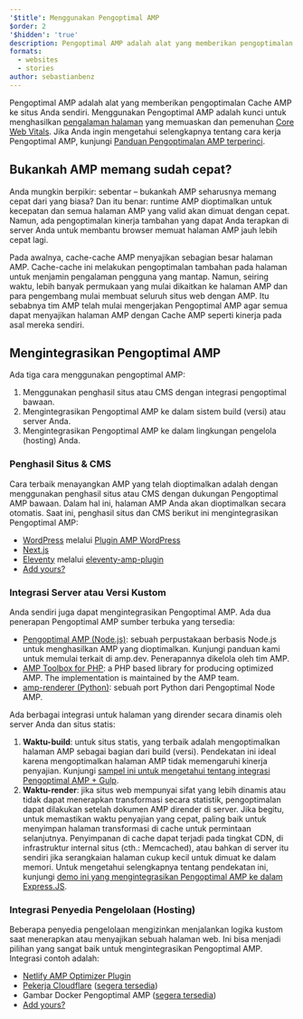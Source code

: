 ```yaml
---
'$title': Menggunakan Pengoptimal AMP
$order: 2
'$hidden': 'true'
description: Pengoptimal AMP adalah alat yang memberikan pengoptimalan Cache AMP ke situs Anda sendiri. Menggunakan Pengoptimal AMP adalah kunci untuk menghasilkan pengalaman halaman yang memuaskan dan pemenuhan Core Web Vitals. Panduan ini menjelaskan cara terbaik menggunakan Pengoptimal AMP untuk mengoptimalkan halaman AMP Anda.
formats:
  - websites
  - stories
author: sebastianbenz
---
```


Pengoptimal AMP adalah alat yang memberikan pengoptimalan Cache AMP ke situs Anda sendiri. Menggunakan Pengoptimal AMP adalah kunci untuk menghasilkan [pengalaman halaman](https://developers.google.com/search/docs/guides/page-experience) yang memuaskan dan pemenuhan [Core Web Vitals](https://web.dev/vitals/). Jika Anda ingin mengetahui selengkapnya tentang cara kerja Pengoptimal AMP, kunjungi [Panduan Pengoptimalan AMP terperinci](explainer.md).

## Bukankah AMP memang sudah cepat?

Anda mungkin berpikir: sebentar – bukankah AMP seharusnya memang cepat dari yang biasa? Dan itu benar: runtime AMP dioptimalkan untuk kecepatan dan semua halaman AMP yang valid akan dimuat dengan cepat. Namun, ada pengoptimalan kinerja tambahan yang dapat Anda terapkan di server Anda untuk membantu browser memuat halaman AMP jauh lebih cepat lagi.

Pada awalnya, cache-cache AMP menyajikan sebagian besar halaman AMP. Cache-cache ini melakukan pengoptimalan tambahan pada halaman untuk menjamin pengalaman pengguna yang mantap. Namun, seiring waktu, lebih banyak permukaan yang mulai dikaitkan ke halaman AMP dan para pengembang mulai membuat seluruh situs web dengan AMP. Itu sebabnya tim AMP telah mulai mengerjakan Pengoptimal AMP agar semua dapat menyajikan halaman AMP dengan Cache AMP seperti kinerja pada asal mereka sendiri.

## Mengintegrasikan Pengoptimal AMP

Ada tiga cara menggunakan pengoptimal AMP:

1. Menggunakan penghasil situs atau CMS dengan integrasi pengoptimal bawaan.
2. Mengintegrasikan Pengoptimal AMP ke dalam sistem build (versi) atau server Anda.
3. Mengintegrasikan Pengoptimal AMP ke dalam lingkungan pengelola (hosting) Anda.

### Penghasil Situs & CMS

Cara terbaik menayangkan AMP yang telah dioptimalkan adalah dengan menggunakan penghasil situs atau CMS dengan dukungan Pengoptimal AMP bawaan. Dalam hal ini, halaman AMP Anda akan dioptimalkan secara otomatis. Saat ini, penghasil situs dan CMS berikut ini mengintegrasikan Pengoptimal AMP:

- [WordPress](https://wordpress.org/) melalui [Plugin AMP WordPress](https://wordpress.org/plugins/amp/)
- [Next.js](https://nextjs.org/docs/api-reference/next/amp)
- [Eleventy](https://www.11ty.dev/) melalui [eleventy-amp-plugin](https://blog.amp.dev/2020/07/28/introducing-the-eleventy-amp-plugin/)
- [Add yours?](https://github.com/ampproject/amp.dev/issues/new?assignees=&labels=Category%3A+Content%2C+Status%3A+Pending+Triage&template=content.md&title=)

### Integrasi Server atau Versi Kustom

Anda sendiri juga dapat mengintegrasikan Pengoptimal AMP. Ada dua penerapan Pengoptimal AMP sumber terbuka yang tersedia:

- [Pengoptimal AMP (Node.js)](node-amp-optimizer.md): sebuah perpustakaan berbasis Node.js untuk menghasilkan AMP yang dioptimalkan. Kunjungi panduan kami untuk memulai terkait di amp.dev. Penerapannya dikelola oleh tim AMP.
- [AMP Toolbox for PHP](https://github.com/ampproject/amp-toolbox-php): a PHP based library for producing optimized AMP. The implementation is maintained by the AMP team.
- [amp-renderer (Python)](https://github.com/chasefinch/amp-renderer): sebuah port Python dari Pengoptimal Node AMP.

Ada berbagai integrasi untuk halaman yang dirender secara dinamis oleh server Anda dan situs statis:

1. **Waktu-build**: untuk situs statis, yang terbaik adalah mengoptimalkan halaman AMP sebagai bagian dari build (versi). Pendekatan ini ideal karena mengoptimalkan halaman AMP tidak memengaruhi kinerja penyajian. Kunjungi [sampel ini untuk mengetahui tentang integrasi Pengoptimal AMP + Gulp](https://github.com/ampproject/amp-toolbox/tree/main/packages/optimizer/demo/gulp).
2. **Waktu-render**: jika situs web mempunyai sifat yang lebih dinamis atau tidak dapat menerapkan transformasi secara statistik, pengoptimalan dapat dilakukan setelah dokumen AMP dirender di server. Jika begitu, untuk memastikan waktu penyajian yang cepat, paling baik untuk menyimpan halaman transformasi di cache untuk permintaan selanjutnya. Penyimpanan di cache dapat terjadi pada tingkat CDN, di infrastruktur internal situs (cth.: Memcached), atau bahkan di server itu sendiri jika serangkaian halaman cukup kecil untuk dimuat ke dalam memori. Untuk mengetahui selengkapnya tentang pendekatan ini, kunjungi [demo ini yang mengintegrasikan Pengoptimal AMP ke dalam Express.JS](https://github.com/ampproject/amp-toolbox/tree/main/packages/optimizer/demo/express).

### Integrasi Penyedia Pengelolaan (Hosting)

Beberapa penyedia pengelolaan mengizinkan menjalankan logika kustom saat menerapkan atau menyajikan sebuah halaman web. Ini bisa menjadi pilihan yang sangat baik untuk mengintegrasikan Pengoptimal AMP. Integrasi contoh adalah:

- [Netlify AMP Optimizer Plugin](https://github.com/martinbean/netlify-plugin-amp-server-side-rendering#amp-server-side-rendering-netlify-plugin)
- [Pekerja Cloudflare](https://workers.cloudflare.com/) ([segera tersedia](https://github.com/ampproject/amp-toolbox/issues/878))
- Gambar Docker Pengoptimal AMP ([segera tersedia](https://github.com/ampproject/amp-toolbox/issues/879))
- [Add yours?](https://github.com/ampproject/amp.dev/issues/new?assignees=&labels=Category%3A+Content%2C+Status%3A+Pending+Triage&template=content.md&title=)
